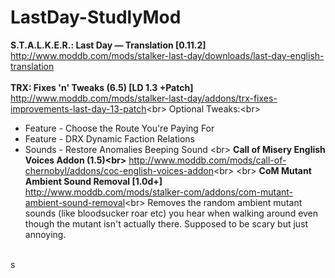 # LastDay-StudlyMod

**S.T.A.L.K.E.R.: Last Day — Translation [0.11.2]**<br/>
http://www.moddb.com/mods/stalker-last-day/downloads/last-day-english-translation<br/>
<br/>
**TRX: Fixes 'n' Tweaks (6.5) [LD 1.3 +Patch]**<br/>
http://www.moddb.com/mods/stalker-last-day/addons/trx-fixes-improvements-last-day-13-patch<br\>
Optional Tweaks:<br\>
- Feature - Choose the Route You're Paying For
- Feature - DRX Dynamic Faction Relations
- Sounds - Restore Anomalies Beeping Sound
<br\>
**Call of Misery English Voices Addon (1.5)<br\>**
http://www.moddb.com/mods/call-of-chernobyl/addons/coc-english-voices-addon<br\>
<br\>
**CoM Mutant Ambient Sound Removal [1.0d+]**<br>
http://www.moddb.com/mods/stalker-com/addons/com-mutant-ambient-sound-removal<br\>
Removes the random ambient mutant sounds (like bloodsucker roar etc) you hear when walking around even though the mutant isn't actually there. Supposed to be scary but just annoying.<br>
<br>
s